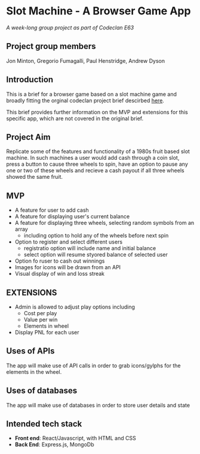 
#  Slot Machine - A Browser Game App
*A week-long group project as part of Codeclan E63*

## Project group members
Jon Minton, Gregorio Fumagalli, Paul Henstridge, Andrew Dyson

## Introduction
This is a brief for a browser game based on a slot machine game and broadly fitting the orginal codeclan project brief descirbed [here](https://github.com/codeclan/e63_classnotes/edit/main/week_09/day_4/JS%20Project%20briefs%2011.07.50%2011.08.59/browser_game.md).

This brief provides further information on the MVP and extensions for this specific app, which are not covered in the original brief.

## Project Aim
Replicate some of the features and functionality of a 1980s fruit based slot machine.
In such machines a user would add cash through a coin slot, press a button to cause three wheels to spin, have an option to pause any one or two of these wheels and recieve a cash payout if all three wheels showed the same fruit.

## MVP

- A feature for user to add cash
- A feature for displaying user's current balance
- A feature for displaying three wheels, selecting random symbols from an array
    - including option to hold any of the wheels before next spin
- Option to register and select different users
    - registratio option will include name and initial balance
    - select option will resume styored balance of selected user
- Option fo ruser to cash out winnings
- Images for icons will be drawn from an API
- Visual display of win and loss streak

## EXTENSIONS

- Admin is allowed to adjust play options including
    - Cost per play
    - Value per win
    - Elements in wheel
- Display PNL for each user

## Uses of APIs

The app will make use of API calls in order to grab icons/gylphs for the elements in the wheel. 

## Uses of databases

The app will make use of databases in order to store user details and state


## Intended tech stack

- **Front end**: React/Javascript, with HTML and CSS
- **Back End**: Express.js, MongoDb
